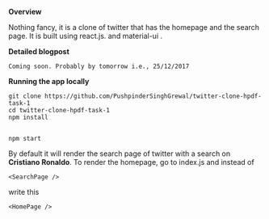 **Overview**

Nothing fancy, it is a clone of twitter that has the homepage and the search page. It is built using react.js. and material-ui .



**Detailed blogpost**
```
Coming soon. Probably by tomorrow i.e., 25/12/2017
```
**Running the app locally**
```
git clone https://github.com/PushpinderSinghGrewal/twitter-clone-hpdf-task-1
cd twitter-clone-hpdf-task-1
npm install


npm start
```
By default it will render the search page of twitter with a search on **Cristiano Ronaldo**.
To render the homepage, go to index.js and instead of 

``` 
<SearchPage />
```
write this
```
<HomePage />
```


